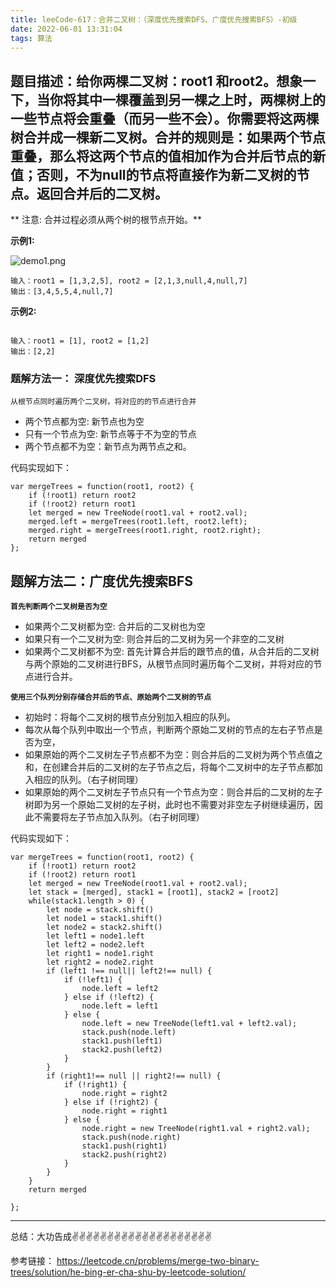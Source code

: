 ```yaml
---
title: leeCode-617：合并二叉树：（深度优先搜索DFS、广度优先搜索BFS）-初级
date: 2022-06-01 13:31:04
tags: 算法
---
```

<meta name="referrer" content="no-referrer"/>

## 题目描述：给你两棵二叉树：root1 和root2。想象一下，当你将其中一棵覆盖到另一棵之上时，两棵树上的一些节点将会重叠（而另一些不会）。你需要将这两棵树合并成一棵新二叉树。合并的规则是：如果两个节点重叠，那么将这两个节点的值相加作为合并后节点的新值；否则，不为null的节点将直接作为新二叉树的节点。返回合并后的二叉树。

** 注意: 合并过程必须从两个树的根节点开始。**

**示例1:**

![demo1.png](https://upload-images.jianshu.io/upload_images/11846892-8efae1b60e603a36.png?imageMogr2/auto-orient/strip%7CimageView2/2/w/1240)

```
输入：root1 = [1,3,2,5], root2 = [2,1,3,null,4,null,7]
输出：[3,4,5,5,4,null,7]
```

**示例2:**
```

输入：root1 = [1], root2 = [1,2]
输出：[2,2]

```
### 题解方法一： 深度优先搜索DFS

`从根节点同时遍历两个二叉树，将对应的的节点进行合并`

* 两个节点都为空: 新节点也为空
* 只有一个节点为空: 新节点等于不为空的节点
* 两个节点都不为空：新节点为两节点之和。

代码实现如下：
```
var mergeTrees = function(root1, root2) {
    if (!root1) return root2
    if (!root2) return root1
    let merged = new TreeNode(root1.val + root2.val);
    merged.left = mergeTrees(root1.left, root2.left);
    merged.right = mergeTrees(root1.right, root2.right);
    return merged
};
```

## 题解方法二：广度优先搜索BFS

**`首先判断两个二叉树是否为空`**

* 如果两个二叉树都为空: 合并后的二叉树也为空
* 如果只有一个二叉树为空: 则合并后的二叉树为另一个非空的二叉树
* 如果两个二叉树都不为空: 首先计算合并后的跟节点的值，从合并后的二叉树与两个原始的二叉树进行BFS，从根节点同时遍历每个二叉树，并将对应的节点进行合并。

**`使用三个队列分别存储合并后的节点、原始两个二叉树的节点`**
* 初始时：将每个二叉树的根节点分别加入相应的队列。
* 每次从每个队列中取出一个节点，判断两个原始二叉树的节点的左右子节点是否为空，
* 如果原始的两个二叉树左子节点都不为空：则合并后的二叉树为两个节点值之和，在创建合并后的二叉树的左子节点之后，将每个二叉树中的左子节点都加入相应的队列。（右子树同理）
* 如果原始的两个二叉树左子节点只有一个节点为空：则合并后的二叉树的左子树即为另一个原始二叉树的左子树，此时也不需要对非空左子树继续遍历，因此不需要将左子节点加入队列。（右子树同理）


代码实现如下：
```
var mergeTrees = function(root1, root2) {
    if (!root1) return root2
    if (!root2) return root1
    let merged = new TreeNode(root1.val + root2.val);
    let stack = [merged], stack1 = [root1], stack2 = [root2]
    while(stack1.length > 0) {
        let node = stack.shift()
        let node1 = stack1.shift()
        let node2 = stack2.shift()
        let left1 = node1.left
        let left2 = node2.left
        let right1 = node1.right
        let right2 = node2.right
        if (left1 !== null|| left2!== null) {
            if (!left1) {
                node.left = left2
            } else if (!left2) {
                node.left = left1
            } else {
                node.left = new TreeNode(left1.val + left2.val);
                stack.push(node.left)
                stack1.push(left1)
                stack2.push(left2)
            }
        }
        if (right1!== null || right2!== null) {
            if (!right1) {
                node.right = right2
            } else if (!right2) {
                node.right = right1
            } else {
                node.right = new TreeNode(right1.val + right2.val);
                stack.push(node.right)
                stack1.push(right1)
                stack2.push(right2)
            }
        }
    }
    return merged

};

```

 ---
总结：大功告成✌️✌️✌️✌️✌️✌️✌️✌️✌️✌️✌️✌️✌️✌️✌️✌️✌️✌️✌️✌️

参考链接：
https://leetcode.cn/problems/merge-two-binary-trees/solution/he-bing-er-cha-shu-by-leetcode-solution/